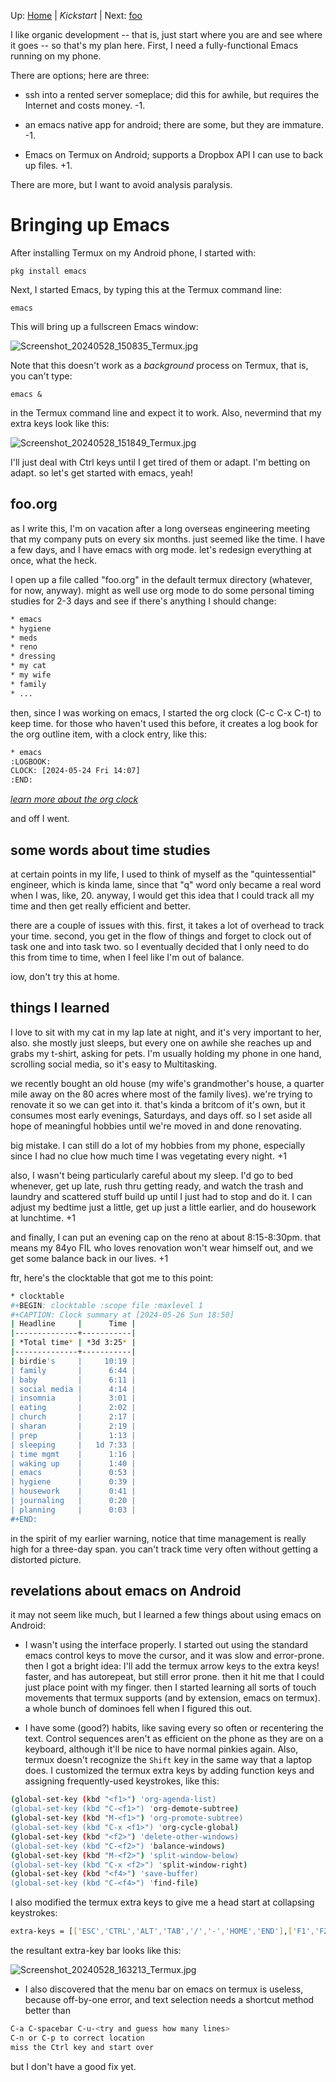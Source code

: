 Up: [Home](README.md) | *Kickstart* | Next: [foo](foo.md)

I like organic development -- that is, just start where you are and see where it goes -- so that's my plan here. First, I need a fully-functional Emacs running on my phone.

There are options; here are three:

- ssh into a rented server someplace; did this for awhile, but requires the Internet and costs money. -1.

- an emacs native app for android; there are some, but they are immature. -1.

 * Emacs on Termux on Android; supports a Dropbox API I can use to back up files. +1.

There are more, but I want to avoid analysis paralysis.

# Bringing up Emacs

After installing Termux on my Android phone, I started with:

```
pkg install emacs
```

Next, I started Emacs, by typing this at the Termux command line:

```
emacs
```

This will bring up a fullscreen Emacs window:

![Screenshot_20240528_150835_Termux.jpg](https://github.com/billwear/billwear.github.io/assets/18288776/abfef089-88f1-4d0b-953c-0076e105b47d)

Note that this doesn't work as a *background* process on Termux, that is, you can't type:

```nohighlight
emacs &
```

in the Termux command line and expect it to work.  Also, nevermind that my extra keys look like this:

![Screenshot_20240528_151849_Termux.jpg](https://github.com/billwear/billwear.github.io/assets/18288776/c3e58cc2-3233-46c3-9671-0f180cbee088)

I'll just deal with Ctrl keys until I get tired of them or adapt. I'm betting on adapt. so let's get started with emacs, yeah!

## foo.org

as I write this, I'm on vacation after a long overseas engineering meeting that my company puts on every six months. just seemed like the time. I have a few days, and I have emacs with org mode. let's redesign everything at once, what the heck. 

I open up a file called "foo.org" in the default termux directory (whatever, for now, anyway). might as well use org mode to do some personal timing studies for 2-3 days and see if there's anything I should change:

```bash
* emacs
* hygiene
* meds
* reno
* dressing
* my cat
* my wife
* family
* ...
```

then, since I was working on emacs, I started the org clock (C-c C-x C-t) to keep time. for those who haven't used this before, it creates a log book for the org outline item, with a clock entry, like this:

```bash
* emacs
:LOGBOOK:
CLOCK: [2024-05-24 Fri 14:07]
:END:
```

*[learn more about the org clock](https://orgmode.org/manual/The-clock-table.html)*

and off I went.

## some words about time studies 

at certain points in my life, I used to think of myself as the "quintessential" engineer, which is kinda lame, since that "q" word only became a real word when I was, like, 20. anyway, I would get this idea that I could track all my time and then get really efficient and better. 

there are a couple of issues with this. first, it takes a lot of overhead to track your time. second, you get in the flow of things and forget to clock out of task one and into task two. so I eventually decided that I only need to do this from time to time, when I feel like I'm out of balance. 

iow, don't try this at home.

## things I learned

I love to sit with my cat in my lap late at night, and it's very important to her, also. she mostly just sleeps, but every one on awhile she reaches up and grabs my t-shirt, asking for pets.  I'm usually holding my phone in one hand, scrolling social media, so it's easy to Multitasking.

we recently bought an old house (my wife's grandmother's house, a quarter mile away on the 80 acres where most of the family lives). we're trying to renovate it so we can get into it.  that's kinda a britcom of it's own, but it consumes most early evenings, Saturdays, and days off. so I set aside all hope of meaningful hobbies until we're moved in and done renovating. 

big mistake. I can still do a lot of my hobbies from my phone, especially since I had no clue how much time I was vegetating every night. +1

also, I wasn't being particularly careful about my sleep. I'd go to bed whenever, get up late, rush thru getting ready, and watch the trash and laundry and scattered stuff build up until I just had to stop and do it. I can adjust my bedtime just a little, get up just a little earlier, and do housework at lunchtime. +1

and finally, I can put an evening cap on the reno at about 8:15-8:30pm. that means my 84yo FIL who loves renovation won't wear himself out, and we get some balance back in our lives. +1

ftr, here's the clocktable that got me to this point:

```bash
* clocktable
#+BEGIN: clocktable :scope file :maxlevel 1
#+CAPTION: Clock summary at [2024-05-26 Sun 18:50]
| Headline     |      Time |
|--------------+-----------|
| *Total time* | *3d 3:25* |
|--------------+-----------|
| birdie's     |     10:19 |
| family       |      6:44 |
| baby         |      6:11 |
| social media |      4:14 |
| insomnia     |      3:01 |
| eating       |      2:02 |
| church       |      2:17 |
| sharan       |      2:19 |
| prep         |      1:13 |
| sleeping     |   1d 7:33 |
| time mgmt    |      1:16 |
| waking up    |      1:40 |
| emacs        |      0:53 |
| hygiene      |      0:39 |
| housework    |      0:41 |
| journaling   |      0:20 |
| planning     |      0:03 |
#+END:
```

in the spirit of my earlier warning, notice that time management is really high for a three-day span. you can't track time very often without getting a distorted picture. 

## revelations about emacs on Android 

it may not seem like much, but I learned a few things about using emacs on Android:

* I wasn't using the interface properly. I started out using the standard emacs control keys to move the cursor, and it was slow and error-prone. then I got a bright idea: I'll add the termux arrow keys to the extra keys! faster, and has autorepeat, but still error prone. then it hit me that I could just place point with my finger. then I started learning all sorts of touch movements that termux supports (and by extension, emacs on termux). a whole bunch of dominoes fell when I figured this out. 

* I have some (good?) habits, like saving every so often or recentering the text. Control sequences aren't as efficient on the phone as they are on a keyboard, although it'll be nice to have normal pinkies again. Also, termux doesn't recognize the ```Shift``` key in the same way that a laptop does.  I customized the termux extra keys by adding function keys and assigning frequently-used keystrokes, like this:

```bash
(global-set-key (kbd "<f1>") 'org-agenda-list)
(global-set-key (kbd "C-<f1>") 'org-demote-subtree)
(global-set-key (kbd "M-<f1>") 'org-promote-subtree)
(global-set-key (kbd "C-x <f1>") 'org-cycle-global)
(global-set-key (kbd "<f2>") 'delete-other-windows)
(global-set-key (kbd "C-<f2>") 'balance-windows)
(global-set-key (kbd "M-<f2>") 'split-window-below)
(global-set-key (kbd "C-x <f2>") 'split-window-right)
(global-set-key (kbd "<f4>") 'save-buffer)
(global-set-key (kbd "C-<f4>") 'find-file)
```

I also modified the termux extra keys to give me a head start at collapsing keystrokes:

```bash
extra-keys = [['ESC','CTRL','ALT','TAB','/','-','HOME','END'],['F1','F2','F3','F4','F5','F6','F7','F8','F9','F10','F11','F12']]
```

the resultant extra-key bar looks like this:

![Screenshot_20240528_163213_Termux.jpg](https://github.com/billwear/billwear.github.io/assets/18288776/4d236c77-be87-4259-a83e-b178a48f2c87)

* I also discovered that the menu bar on emacs on termux is useless, because off-by-one error, and text selection needs a shortcut method better than

```bash
C-a C-spacebar C-u-<try and guess how many lines>
C-n or C-p to correct location
miss the Ctrl key and start over
```

but I don't have a good fix yet. 